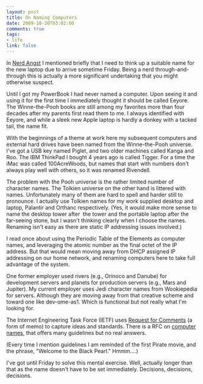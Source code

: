 ```yaml
--- 
layout: post
title: On Naming Computers
date: 2009-10-20T03:02:00
comments: true
tags:
- life
link: false
---
```

In <a title="Nerd Angst" href="https://zanshin.net/2009/10/19/nerd-angst-2/" target="_self">Nerd Angst</a> I mentioned briefly that I need to think up a suitable name for the new laptop due to arrive sometime Friday. Being a nerd through-and-through this is actually a more significant undertaking that you might otherwise suspect.

Until I got my PowerBook I had never named a computer. Upon seeing it and using it for the first time I immediately thought it should be called Eeyore. The Winne-the-Pooh books are still among my favorites more than four decades after my parents first read them to me. I always identified with Eeyore, and while a sleek new Apple laptop is hardly a donkey with a tacked tail, the name fit.

With the beginnings of a theme at work here my subsequent computers and external hard drives have been named from the Winne-the-Pooh universe. I've got a USB key named Piglet, and two older machines called Kanga and Roo. The IBM ThinkPad I bought 4 years ago is called Tigger. For a time the iMac was called 100AcreWoods, but names that start with numbers don't always play well with others, so it was renamed Rivendell.

The problem with the Pooh universe is the rather limited number of character names. The Tolkien universe on the other hand is littered with names. Unfortunately many of them are hard to spell and harder still to pronounce. I actually use Tolkien names for my work supplied desktop and laptop, Palantir and Orthanc respectively. (Yes, it would make more sense to name the desktop tower after  the tower and the portable laptop after the far-seeing stone, but I wasn't thinking clearly when I choose the names. Renaming isn't easy as there are static IP addressing issues involved.)

I read once about using the Periodic Table of the Elements as computer names, and leveraging the atomic number as the final octet of the IP address. But that would mean moving away from DHCP assigned IP addressing on our home network, and renaming computers here to take full advantage of the system.

One former employer used rivers (e.g., Orinoco and Danube) for development servers and planets for production servers (e.g., Mars and Jupiter). My current employer uses Jedi character names from Wookiepedia for servers. Although they are moving away from that creative scheme and toward one like dev-ome-as1. Which is functional but not really what I'm looking for.

The Internet Engineering Task Force (IETF) uses <a title="Request for Comments" href="http://en.wikipedia.org/wiki/Request_for_Comments" target="_blank">Request for Comments</a> (a form of memo) to capture ideas and standards. There is a RFC on <a title="RFC 1178 - Choosing a name for your computer" href="http://www.faqs.org/rfcs/rfc1178.html" target="_blank">computer names</a>, that offers many guidelines but no real answers.

(Every time I mention guidelines I am reminded of the first Pirate movie, and the phrase, "Welcome to the Black Pearl." Hmmm....)

I've got until Friday to solve this mental exercise. Well, actually longer than that as the name doesn't have to be set immediately. Decisions, decisions, decisions.
